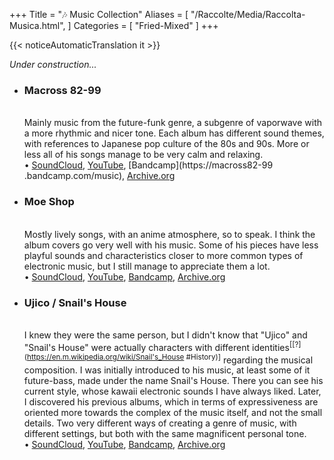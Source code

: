 +++
Title = "🎶 Music Collection"
Aliases = [
  "/Raccolte/Media/Raccolta-Musica.html",
]
Categories = [ "Fried-Mixed" ]
+++

{{< noticeAutomaticTranslation it >}}



_Under construction..._

- <span><h3>Macross 82-99</h3></span>  
Mainly music from the future-funk genre, a subgenre of vaporwave with a more rhythmic and nicer tone. Each album has different sound themes, with references to Japanese pop culture of the 80s and 90s. More or less all of his songs manage to be very calm and relaxing.  
	• [SoundCloud](https://soundcloud.com/macross-82-99), [YouTube](https://www.youtube.com/channel/UCYIQZpv7Jv9GImzgknNZNPA), [Bandcamp](https://macross82-99 .bandcamp.com/music), [Archive.org](https://archive.org/details/macross-82-99-01-meeting-point)

- <span><h3>Moe Shop</h3></span>  
Mostly lively songs, with an anime atmosphere, so to speak. I think the album covers go very well with his music. Some of his pieces have less playful sounds and characteristics closer to more common types of electronic music, but I still manage to appreciate them a lot.  
	• [SoundCloud](https://soundcloud.com/moeshop), [YouTube](https://invidious.nerdvpn.de/channel/UCcKTRoHPP2hPaom63QGaiBw), [Bandcamp](https://moeshop.bandcamp.com/music ), [Archive.org](https://archive.org/details/Moe-Shop-Full-Discography)

- <span><h3>Ujico / Snail's House</h3></span>  
I knew they were the same person, but I didn't know that "Ujico" and "Snail's House" were actually characters with different identities<sup>[[?](https://en.m.wikipedia.org/wiki/Snail's_House #History)]</sup> regarding the musical composition. I was initially introduced to his music, at least some of it future-bass, made under the name Snail's House. There you can see his current style, whose kawaii electronic sounds I have always liked. Later, I discovered his previous albums, which in terms of expressiveness are oriented more towards the complex of the music itself, and not the small details. Two very different ways of creating a genre of music, with different settings, but both with the same magnificent personal tone.  
	• [SoundCloud](https://soundcloud.com/ujico), [YouTube](https://www.youtube.com/channel/UCYxBY8mhJ7R2rMIcQ28H_Zw), [Bandcamp](https://0101.bandcamp.com/music ), [Archive.org](https://archive.org/details/ujico-snails-house-full-discography)